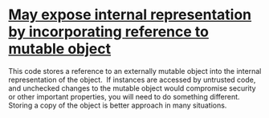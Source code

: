 # [May expose internal representation by incorporating reference to mutable object](https://spotbugs.readthedocs.io/en/latest/bugDescriptions.html#EI_EXPOSE_REP2)

 This code stores a reference to an externally mutable object into the
  internal representation of the object. 
   If instances
   are accessed by untrusted code, and unchecked changes to
   the mutable object would compromise security or other
   important properties, you will need to do something different.
  Storing a copy of the object is better approach in many situations.